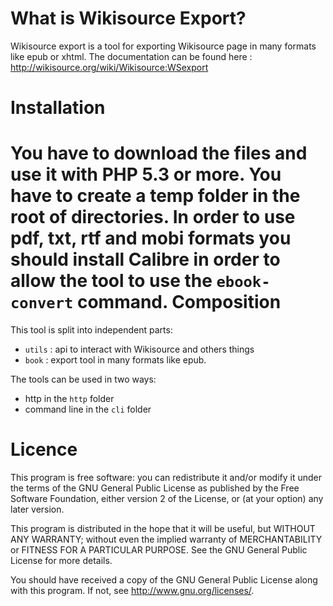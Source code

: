 What is Wikisource Export?
==========================

Wikisource export is a tool for exporting Wikisource page in many formats like epub or xhtml. The documentation can be found here : http://wikisource.org/wiki/Wikisource:WSexport

Installation
============

You have to download the files and use it with PHP 5.3 or more.
You have to create a temp folder in the root of directories.
In order to use pdf, txt, rtf and mobi formats you should install Calibre in order to allow the tool to use the `ebook-convert` command.
Composition
===========

This tool is split into independent parts:
* `utils` : api to interact with Wikisource and others things
* `book` : export tool in many formats like epub.

The tools can be used in two ways:
* http in the `http` folder
* command line in the `cli` folder

Licence
=======

This program is free software: you can redistribute it and/or modify it under the terms of the GNU General Public License as published by the Free Software Foundation, either version 2 of the License, or (at your option) any later version.

This program is distributed in the hope that it will be useful, but WITHOUT ANY WARRANTY; without even the implied warranty of MERCHANTABILITY or FITNESS FOR A PARTICULAR PURPOSE.  See the GNU General Public License for more details.

You should have received a copy of the GNU General Public License along with this program. If not, see <http://www.gnu.org/licenses/>.
